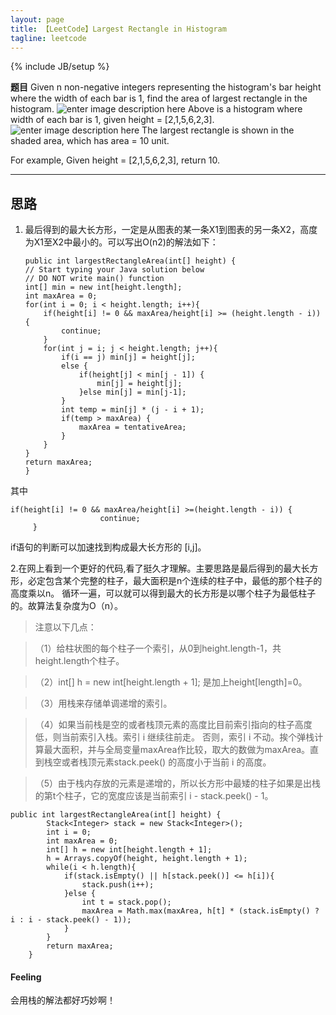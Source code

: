 ```yaml
---
layout: page
title: 【LeetCode】Largest Rectangle in Histogram
tagline: leetcode
---
```

{% include JB/setup %}



**题目** Given n non-negative integers representing the histogram's bar height where the width of each bar is 1, find the area of largest rectangle in the histogram.
![enter image description here](http://www.leetcode.com/wp-content/uploads/2012/04/histogram.png)
Above is a histogram where width of each bar is 1, given height = [2,1,5,6,2,3].
![enter image description here](http://www.leetcode.com/wp-content/uploads/2012/04/histogram_area.png)
The largest rectangle is shown in the shaded area, which has area = 10 unit.

For example,
Given height = [2,1,5,6,2,3],
return 10.

----------


思路
-------------

 1. 最后得到的最大长方形，一定是从图表的某一条X1到图表的另一条X2，高度为X1至X2中最小的。可以写出O(n2)的解法如下：

		public int largestRectangleArea(int[] height) {
        // Start typing your Java solution below
        // DO NOT write main() function
        int[] min = new int[height.length];
        int maxArea = 0;
        for(int i = 0; i < height.length; i++){
            if(height[i] != 0 && maxArea/height[i] >= (height.length - i)) {
                continue;
            }
            for(int j = i; j < height.length; j++){
                if(i == j) min[j] = height[j];
                else {
                    if(height[j] < min[j - 1]) {
                        min[j] = height[j];
                    }else min[j] = min[j-1];
                }
                int temp = min[j] * (j - i + 1);
                if(temp > maxArea) {
                    maxArea = tentativeArea;
                }
            }
        }
        return maxArea;
        }
    
其中
```
if(height[i] != 0 && maxArea/height[i] >=(height.length - i)) {
	                continue;
	 }
```
if语句的判断可以加速找到构成最大长方形的 [i,j]。

  2.在网上看到一个更好的代码,看了挺久才理解。主要思路是最后得到的最大长方形，必定包含某个完整的柱子，最大面积是n个连续的柱子中，最低的那个柱子的高度乘以n。
  循环一遍，可以就可以得到最大的长方形是以哪个柱子为最低柱子的。故算法复杂度为O（n）。

>注意以下几点：

>（1）给柱状图的每个柱子一个索引，从0到height.length-1，共height.length个柱子。

>（2）int[] h = new int[height.length + 1];  是加上height[length]=0。

>（3）用栈来存储单调递增的索引。

>（4）如果当前栈是空的或者栈顶元素的高度比目前索引指向的柱子高度低，则当前索引入栈。索引 i 继续往前走。 否则，索引 i 不动。挨个弹栈计算最大面积，并与全局变量maxArea作比较，取大的数做为maxArea。直到栈空或者栈顶元素stack.peek() 的高度小于当前 i 的高度。

>（5）由于栈内存放的元素是递增的，所以长方形中最矮的柱子如果是出栈的第t个柱子，它的宽度应该是当前索引 i - stack.peek() - 1。

```
public int largestRectangleArea(int[] height) {
        Stack<Integer> stack = new Stack<Integer>();  
        int i = 0;  
        int maxArea = 0;  
        int[] h = new int[height.length + 1];  
        h = Arrays.copyOf(height, height.length + 1);  
        while(i < h.length){  
            if(stack.isEmpty() || h[stack.peek()] <= h[i]){  
                stack.push(i++);  
            }else {  
                int t = stack.pop();  
                maxArea = Math.max(maxArea, h[t] * (stack.isEmpty() ? i : i - stack.peek() - 1));  
            }  
        }  
        return maxArea;  
    }  
```


#### <i class="icon-pencil"></i> Feeling
 会用栈的解法都好巧妙啊！
